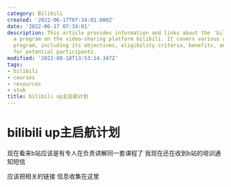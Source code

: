 ```yaml
---
category: Bilibili
created: '2022-06-17T07:34:01.000Z'
date: '2022-06-17 07:34:01'
description: This article provides information and links about the 'bilibili up主启航计划',
  a program on the video-sharing platform bilibili. It covers various aspects of the
  program, including its objectives, eligibility criteria, benefits, and resources
  for potential participants.
modified: '2022-08-18T13:53:14.347Z'
tags:
- bilibili
- courses
- resources
- stub
title: bilibili up主启航计划
---
```


# bilibili up主启航计划

现在看来b站应该是有专人在负责讲解同一套课程了 我现在还在收到b站的培训通知短信

应该把相关的链接 信息收集在这里

